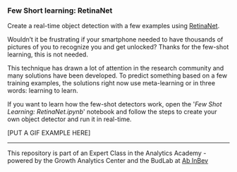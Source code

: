 ### Few Short learning: RetinaNet

Create a real-time object detection with a few examples using [RetinaNet](https://arxiv.org/abs/1708.02002). 

Wouldn’t it be frustrating if your smartphone needed to have thousands of pictures of you to recognize you and get unlocked? Thanks for the few-shot learning, this is not needed.

This technique has drawn a lot of attention in the research community and many solutions have been developed. To predict something based on a few training examples, the solutions right now use meta-learning or in three words: learning to learn.

If you want to learn how the few-shot detectors work, open the '*Few Shot Learning: RetinaNet.ipynb*' notebook and follow the steps to create your own  object detector and run it in real-time.

[PUT A GIF EXAMPLE HERE]



---

This repository is part of an Expert Class in the Analytics Academy - powered by the Growth Analytics Center and the BudLab at  [Ab InBev](https://www.ab-inbev.com/)
